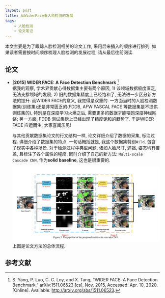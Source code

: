 ```yaml
---
layout: post
title: 从WiderFace看人脸检测的发展
tags:
    - 人脸检测
    - 论文笔记
---
```


本文主要是为了跟踪人脸检测相关的论文工作, 采用后来插入的顺序进行排列. 如果读者需要按时间顺序梳理人脸检测的发展过程, 请从最后往前阅读.

## 论文

- **[2015] WIDER FACE: A Face Detection Benchmark** [^1]  
  据我的观察, 学术界贡献心得数据集主要有两个原因, 1) 该领域数据极度匮乏, 无法支撑领域的发展; 2) 旧的数据集精度上已经饱和了, 无法进一步区分新方法的提升.
  而WIDER FACE的意义, 我觉得是双重的. 一方面当时的人脸检测数据集(训练集)还是非常匮乏的(FDDB, AFW PASCAL FACE 等数据集是不提供训练集的), 
  特别是在深度学习火爆之后, 需要更多的数据才能喂饱深度神经网络; 另一方面, FDDB 测试集榜上已经出现了精度饱和的趋势了. 于是WIDER FACE 应运而生, 大家喜闻乐见!
  
  与其他贡献数据集论文的行文结构一样, 论文详细介绍了数据的采集, 标注过程. 详细介绍了数据集的特点. 一句话概括就是, 我这个数据集特别`Wild`, 
  包含了现实中各种场景. 对于检测过程中典型问题, 诸如人脸尺寸, 遮挡, 姿态均有覆盖, 且标注了各个属性的程度. 同时介绍了自己的新方法: `Multi-scale Cascade CNN`, 
  作为**solid baseline**, 这也是很重要的.

  ![](/assets/img/multi-scale-cascade-cnn.png)
  上图是论文方法的总体流程.
  
  


## 参考文献

[^1]: S. Yang, P. Luo, C. C. Loy, and X. Tang, “WIDER FACE: A Face Detection Benchmark,” arXiv:1511.06523 [cs], Nov. 2015, Accessed: Apr. 10, 2020. [Online]. Available: http://arxiv.org/abs/1511.06523.
